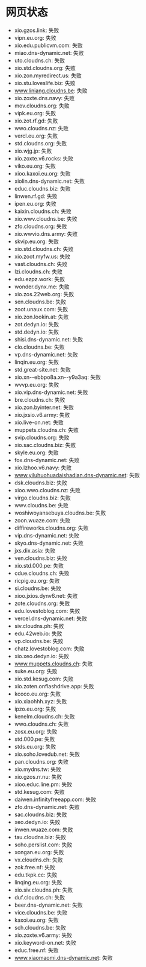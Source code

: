 # 网页状态
- xio.gzos.link: 失败
- vipn.eu.org: 失败
- xio.edu.publicvm.com: 失败
- miao.dns-dynamic.net: 失败
- uto.cloudns.ch: 失败
- xio.std.cloudns.org: 失败
- xio.zon.myredirect.us: 失败
- xio.stu.loveslife.biz: 失败
- www.liniang.cloudns.be: 失败
- xio.zoxte.dns.navy: 失败
- mov.cloudns.org: 失败
- vipk.eu.org: 失败
- xio.zot.rf.gd: 失败
- wwo.cloudns.nz: 失败
- vercl.eu.org: 失败
- std.cloudns.org: 失败
- xio.wjg.jp: 失败
- xio.zoxte.v6.rocks: 失败
- viko.eu.org: 失败
- xioo.kaxoi.eu.org: 失败
- xiolin.dns-dynamic.net: 失败
- educ.cloudns.biz: 失败
- linwen.rf.gd: 失败
- ipen.eu.org: 失败
- kaixin.cloudns.ch: 失败
- xio.wwv.cloudns.be: 失败
- zfo.cloudns.org: 失败
- xio.wwvio.dns.army: 失败
- skvip.eu.org: 失败
- xio.std.cloudns.ch: 失败
- xio.zoot.myfw.us: 失败
- vast.cloudns.ch: 失败
- lzi.cloudns.ch: 失败
- edu.ezpz.work: 失败
- wonder.dynx.me: 失败
- xio.zos.22web.org: 失败
- sen.cloudns.be: 失败
- zoot.unaux.com: 失败
- xio.zon.lookin.at: 失败
- zot.dedyn.io: 失败
- std.dedyn.io: 失败
- shisi.dns-dynamic.net: 失败
- clo.cloudns.be: 失败
- vp.dns-dynamic.net: 失败
- linqin.eu.org: 失败
- std.great-site.net: 失败
- xio.xn--ebbpo8a.xn--y9a3aq: 失败
- wvvp.eu.org: 失败
- xio.vip.dns-dynamic.net: 失败
- bre.cloudns.ch: 失败
- xio.zon.byinter.net: 失败
- xio.jxsio.v6.army: 失败
- xio.live-on.net: 失败
- muppets.cloudns.ch: 失败
- svip.cloudns.org: 失败
- xio.sac.cloudns.biz: 失败
- skyle.eu.org: 失败
- fox.dns-dynamic.net: 失败
- xio.lzhoo.v6.navy: 失败
- www.yiluhuohuadaishadian.dns-dynamic.net: 失败
- dsk.cloudns.biz: 失败
- xioo.wwo.cloudns.nz: 失败
- virgo.cloudns.biz: 失败
- wwv.cloudns.be: 失败
- woshiwoyansebuya.cloudns.be: 失败
- zoon.wuaze.com: 失败
- diffireworks.cloudns.org: 失败
- vip.dns-dynamic.net: 失败
- skyo.dns-dynamic.net: 失败
- jxs.dix.asia: 失败
- ven.cloudns.biz: 失败
- xio.std.000.pe: 失败
- cdue.cloudns.ch: 失败
- ricpig.eu.org: 失败
- si.cloudns.be: 失败
- xioo.jxios.dynv6.net: 失败
- zote.cloudns.org: 失败
- edu.lovestoblog.com: 失败
- vercel.dns-dynamic.net: 失败
- siv.cloudns.ph: 失败
- edu.42web.io: 失败
- vp.cloudns.be: 失败
- chatz.lovestoblog.com: 失败
- xio.xeo.dedyn.io: 失败
- www.muppets.cloudns.ch: 失败
- suke.eu.org: 失败
- xio.std.kesug.com: 失败
- xio.zoten.onflashdrive.app: 失败
- kcoco.eu.org: 失败
- xio.xiaohhh.xyz: 失败
- ipzo.eu.org: 失败
- kenelm.cloudns.ch: 失败
- wwo.cloudns.ch: 失败
- zosx.eu.org: 失败
- std.000.pe: 失败
- stds.eu.org: 失败
- xio.soho.lovedub.net: 失败
- pan.cloudns.org: 失败
- xio.mydns.tw: 失败
- xio.gzos.rr.nu: 失败
- xioo.educ.line.pm: 失败
- std.kesug.com: 失败
- daiwen.infinityfreeapp.com: 失败
- zfo.dns-dynamic.net: 失败
- sac.cloudns.biz: 失败
- xeo.dedyn.io: 失败
- inwen.wuaze.com: 失败
- tau.cloudns.biz: 失败
- soho.perslist.com: 失败
- xongan.eu.org: 失败
- vx.cloudns.ch: 失败
- zok.free.nf: 失败
- edu.tkpk.cc: 失败
- linqing.eu.org: 失败
- xio.siv.cloudns.ph: 失败
- duf.cloudns.ch: 失败
- beer.dns-dynamic.net: 失败
- vice.cloudns.be: 失败
- kaxoi.eu.org: 失败
- sch.cloudns.be: 失败
- xio.zoxte.v6.army: 失败
- xio.keyword-on.net: 失败
- educ.free.nf: 失败
- www.xiaomaomi.dns-dynamic.net: 失败

